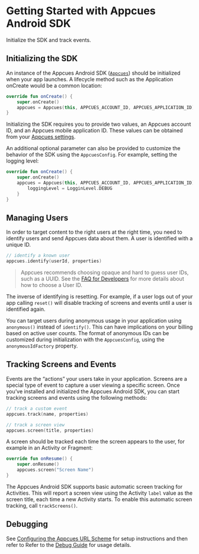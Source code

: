 # Getting Started with Appcues Android SDK

Initialize the SDK and track events.

## Initializing the SDK

An instance of the Appcues Android SDK ([`Appcues`](https://github.com/appcues/appcues-android-sdk/blob/main/appcues/src/main/java/com/appcues/Appcues.kt)) should be initialized when your app launches. A lifecycle method such as the Application onCreate would be a common location:

```kotlin
override fun onCreate() {
    super.onCreate()
    appcues = Appcues(this, APPCUES_ACCOUNT_ID, APPCUES_APPLICATION_ID)
}
```

Initializing the SDK requires you to provide two values, an Appcues account ID, and an Appcues mobile application ID. These values can be obtained from your [Appcues settings](https://studio.appcues.com/settings/account).

An additional optional parameter can also be provided to customize the behavior of the SDK using the `AppcuesConfig`. For example, setting the logging level:

```kotlin
override fun onCreate() {
    super.onCreate()
    appcues = Appcues(this, APPCUES_ACCOUNT_ID, APPCUES_APPLICATION_ID) {
        loggingLevel = LogginLevel.DEBUG
    }
}
```

## Managing Users

In order to target content to the right users at the right time, you need to identify users and send Appcues data about them. A user is identified with a unique ID.

```kotlin
// identify a known user
appcues.identify(userId, properties)
```

> Appcues recommends choosing opaque and hard to guess user IDs, such as a UUID. See the [FAQ for Developers](https://docs.appcues.com/article/159-faq#choosing-a-user-id) for more details about how to choose a User ID.

The inverse of identifying is resetting.  For example, if a user logs out of your app calling `reset()` will disable tracking of screens and events until a user is identified again.

You can target users during anonymous usage in your application using `anonymous()` instead of `identify()`.  This can have implications on your billing based on active user counts.  The format of anonymous IDs can be customized during initialization with the `AppcuesConfig`, using the `anonymousIdFactory` property.


## Tracking Screens and Events

Events are the “actions” your users take in your application. Screens are a special type of event to capture a user viewing a specific screen. Once you’ve installed and initialized the Appcues Android SDK, you can start tracking screens and events using the following methods:

```kotlin
// track a custom event
appcues.track(name, properties)

// track a screen view
appcues.screen(title, properties)
```

A screen should be tracked each time the screen appears to the user, for example in an Activity or Fragment: 
```kotlin
override fun onResume() {
    super.onResume()
    appcues.screen("Screen Name")
}
```

The Appcues Android SDK supports basic automatic screen tracking for Activities.  This will report a screen view using the Activity `label` value as the screen title, each time a new Activity starts.  To enable this automatic screen tracking, call `trackScreens()`.

## Debugging

See [Configuring the Appcues URL Scheme](https://github.com/appcues/appcues-android-sdk/blob/main/URLSchemeConfiguring.md) for setup instructions and then refer to Refer to the [Debug Guide](https://github.com/appcues/appcues-android-sdk/blob/main/Debugging.md) for usage details.